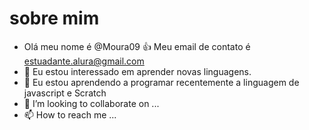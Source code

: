 # sobre mim
- Olá meu nome é @Moura09
:+1: Meu email de contato é estuadante.alura@gmail.com
- 👀 Eu estou interessado em aprender novas linguagens.
- 🌱 Eu estou aprendendo a programar recentemente a linguagem de javascript e Scratch
- 💞️ I’m looking to collaborate on ...
- 📫 How to reach me ...
